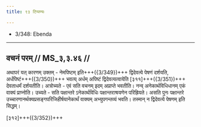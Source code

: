 ```yaml
---
title: ९३ टिप्पण्यः

---
```

- 3/348: Ebenda

____________________________________________


## वचनं परम् // MS_३,३.४६ //

अथापरं यत् कारणम् उक्तम् - नेमपिष्टम् इति+++({3/349})+++ द्विदेवत्ये पेषणं दर्शयति, अर्धपिष्टं+++({3/350})+++ भवत्य् अर्धम् अपिष्टं द्विदेवत्यत्वायेति [३११]+++({3/351})+++ देवताधर्मं दर्शयतीति। अत्रोच्यते - एवं सति वचनम् इदम् अप्राप्ते भवतीति। नन्व् अनेकार्थविधिधानम् एकं वाक्यं प्राप्नोति। उच्यते - सति पक्षान्तरे ऽनेकार्थविधिः पक्षान्तराश्रयणेन परिह्रियते। असति पुनः पक्षान्तरे उच्चारणानर्थक्यप्रसङ्गपरिजिहीर्षयानेकार्थं वाक्यम् अभ्युपगन्तव्यं भवति। तस्मान् न द्विदेवत्ये पेषणम् इति सिद्धम्।


[३१२]+++({3/352})+++
